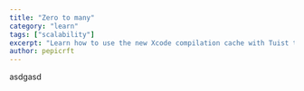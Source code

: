 ```yaml
---
title: "Zero to many"
category: "learn"
tags: ["scalability"]
excerpt: "Learn how to use the new Xcode compilation cache with Tuist to cut build times in local and CI environments"
author: pepicrft
---
```


asdgasd

